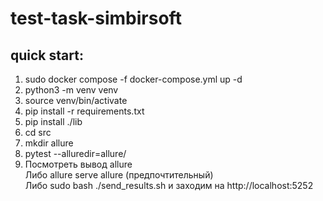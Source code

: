 # test-task-simbirsoft

## quick start:
1. sudo docker compose -f docker-compose.yml up -d
2. python3 -m venv venv
3. source venv/bin/activate
4. pip install -r requirements.txt
5. pip install ./lib
6. cd src
7. mkdir allure
8. pytest --alluredir=allure/
9. Посмотреть вывод allure  
    Либо allure serve allure (предпочтительный)  
    Либо sudo bash ./send_results.sh и заходим на http://localhost:5252  
